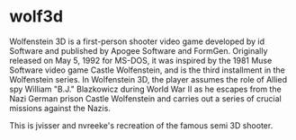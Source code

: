 # wolf3d
Wolfenstein 3D is a first-person shooter video game developed by id Software and published by Apogee Software and FormGen.
Originally released on May 5, 1992 for MS-DOS, it was inspired by the 1981 Muse Software video game Castle Wolfenstein, and is the third installment in the Wolfenstein series. In Wolfenstein 3D, the player assumes the role of Allied spy William "B.J." Blazkowicz during World War II as he escapes from the Nazi German prison Castle Wolfenstein and carries out a series of crucial missions against the Nazis.

This is jvisser and nvreeke's recreation of the famous semi 3D shooter.